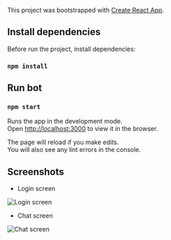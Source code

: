 This project was bootstrapped with [Create React App](https://github.com/facebook/create-react-app).

## Install dependencies

Before run the project, install dependencies:

### `npm install`

## Run bot

### `npm start`

Runs the app in the development mode.<br>
Open [http://localhost:3000](http://localhost:3000) to view it in the browser.

The page will reload if you make edits.<br>
You will also see any lint errors in the console.

## Screenshots

- Login screen

![Login screen](https://github.com/laisfrigerio/bot-camp/blob/aula-05/screenshots/branch/login-screen.jpg "Tela de Login")

- Chat screen

![Chat screen](https://github.com/laisfrigerio/bot-camp/blob/aula-05/screenshots/branch/chat-screen.jpg "Tela do chat")

